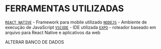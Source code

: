 # FERRAMENTAS UTILIZADAS
[`REACT NATIVE`](https://reactnative.dev/) - Framework para mobile utilizado
[`NODEJS`](https://nodejs.org/pt) - Ambiente de execução de JavaScript
[`VSCODE`](https://code.visualstudio.com/) - IDE utilizada
[`EXPO`](https://docs.expo.dev/router/introduction/) - roteador baseado em arquivo para React Native e aplicativos da web


ALTERAR BANCO DE DADOS